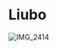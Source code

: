 # Liubo
![IMG_2414](https://user-images.githubusercontent.com/72194580/222832350-fdadd690-ef52-4169-99c8-4a17c68341d9.jpg)
